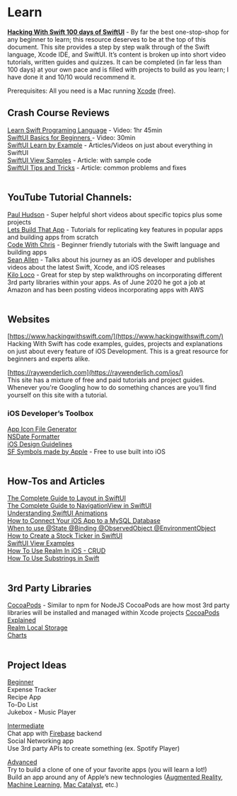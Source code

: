 # Learn

**[Hacking With Swift 100 days of SwiftUI](https://www.hackingwithswift.com/100/swiftui)** - By far the best one-stop-shop for any beginner to learn; this resource deserves to be at the top of this document. This site provides a step by step walk through of the Swift language, Xcode IDE, and SwiftUI. It’s content is broken up into short video tutorials, written guides and quizzes. It can be completed (in far less than 100 days) at your own pace and is filled with projects to build as you learn; I have done it and 10/10 would recommend it.

Prerequisites: All you need is a Mac running [Xcode](https://apps.apple.com/us/app/xcode/id497799835?mt=12) (free).</br>


## Crash Course Reviews
[Learn Swift Programing Language](https://www.youtube.com/watch?v=Pd8IvykiW20&ab_channel=DerekBanas) - Video: 1hr 45min </br>
[SwiftUI Basics for Beginners ](https://www.youtube.com/watch?v=IIDiqgdn2yo&t=261s&ab_channel=CodeWithChris)- Video: 30min </br>
[SwiftUI Learn by Example](https://www.hackingwithswift.com/quick-start/swiftui) - Articles/Videos on just about everything in SwiftUI</br>
[SwiftUI View Samples](https://medium.com/better-programming/the-complete-swiftui-documentation-youve-been-waiting-for-fdfe7241add9#2aa1) - Article: with sample code</br>
[SwiftUI Tips and Tricks](https://www.hackingwithswift.com/quick-start/swiftui/swiftui-tips-and-tricks) - Article: common problems and fixes</br></br>

## YouTube Tutorial Channels:
[Paul Hudson](https://www.youtube.com/channel/UCmJi5RdDLgzvkl3Ly0DRMlQ) - Super helpful short videos about specific topics plus some projects</br>
[Lets Build That App](https://www.youtube.com/channel/UCuP2vJ6kRutQBfRmdcI92mA) - Tutorials for replicating key features in popular apps and building apps from scratch</br>
[Code With Chris](https://www.youtube.com/user/CodeWithChris) - Beginner friendly tutorials with the Swift language and building apps</br>
[Sean Allen](https://www.youtube.com/channel/UCbTw29mcP12YlTt1EpUaVJw) - Talks about his journey as an iOS developer and publishes videos about the latest Swift, Xcode, and iOS releases</br>
[Kilo Loco](https://www.youtube.com/channel/UCv75sKQFFIenWHrprnrR9aA) - Great for step by step walkthroughs on incorporating different 3rd party libraries within your apps. As of June 2020 he got a job at Amazon and has been posting videos incorporating apps with AWS</br></br>

## Websites
[https://www.hackingwithswift.com/](https://www.hackingwithswift.com/)</br>
Hacking With Swift has code examples, guides, projects and explanations on just about every feature of iOS Development. This is a great resource for beginners and experts alike.</br>

[https://raywenderlich.com](https://raywenderlich.com/ios/) </br>
This site has a mixture of free and paid tutorials and project guides. Whenever you're Googling how to do something chances are you’ll find yourself on this site with a tutorial.</br>

### iOS Developer’s Toolbox
[App Icon File Generator](https://appicon.co/) </br>
[NSDate Formatter](https://nsdateformatter.com/)</br>
[iOS Design Guidelines](https://ivomynttinen.com/blog/ios-design-guidelines)</br>
[SF Symbols made by Apple](https://developer.apple.com/sf-symbols/) - Free to use built into iOS</br></br>


## How-Tos and Articles
[The Complete Guide to Layout in SwiftUI](https://www.hackingwithswift.com/articles/217/complete-guide-to-layout-in-swiftui)  </br>
[The Complete Guide to NavigationView in SwiftUI](https://www.hackingwithswift.com/articles/216/complete-guide-to-navigationview-in-swiftui)</br>
[Understanding SwiftUI Animations](https://swiftui-lab.com/swiftui-animations-part1/)  </br>
[How to Connect Your iOS App to a MySQL Database](https://codewithchris.com/iphone-app-connect-to-mysql-database/)</br>
[When to use @State  @Binding  @ObservedObject  @EnvironmentObject](https://jaredsinclair.com/2020/05/07/swiftui-cheat-sheet.html)</br>
[How to Create a Stock Ticker in SwiftUI](https://blog.getmosaic.io/The-Ticker) </br>
[SwiftUI View Examples](https://github.com/ivanvorobei/SwiftUI) </br>
[How To Use Realm In iOS - CRUD](https://www.youtube.com/watch?v=hC6dLLbfUXc&ab_channel=KiloLoco) </br>
[How To Use Substrings in Swift](https://stackoverflow.com/questions/39677330/how-does-string-substring-work-in-swift) </br></br>


## 3rd Party Libraries
[CocoaPods](https://guides.cocoapods.org/using/getting-started.html) - Similar to npm for NodeJS CocoaPods are how most 3rd party libraries will be installed and managed within Xcode projects [CocoaPods Explained](https://codewithchris.com/cocoapods/) </br>
[Realm Local Storage](https://realm.io/docs/swift/latest) </br>
[Charts](https://github.com/danielgindi/Charts) </br></br>


## Project Ideas
<ins>Beginner</ins></br>
Expense Tracker</br>
Recipe App</br>
To-Do List</br>
Jukebox - Music Player</br>

<ins>Intermediate</ins></br>
Chat app with [Firebase](https://firebase.google.com/) backend</br>
Social Networking app</br>
Use 3rd party APIs to create something (ex. Spotify Player)</br>

<ins>Advanced</ins></br>
Try to build a clone of one of your favorite apps (you will learn a lot!)</br>
Build an app around any of Apple’s new technologies ([Augmented Reality](https://developer.apple.com/augmented-reality/), [Machine Learning](https://developer.apple.com/machine-learning/), [Mac Catalyst](https://developer.apple.com/mac-catalyst/), etc.)</br>
